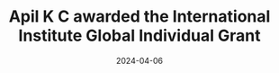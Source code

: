 ---
slug: "ApilGIG"
createdDate: 2024-04-08
date: 2024-04-06
status: "published"
type: "award"
members: ["apil-k-c"]
title: "Apil K C awarded the International Institute Global Individual Grant"
description: "Apil K C was awarded the International Institute Global Individual Grant, a competitive research award for UM students who are conducting research abroad. Apil's proposed research will evaluate the outcomes of different reconstruction policy approaches and how they integrate equity and justice."
url: "https://ii.umich.edu/ii/funding/iisf/global-individual-grants.html"
---